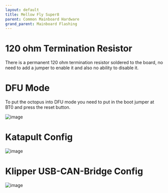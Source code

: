 ```yaml
---
layout: default 
title: Mellow Fly Super8
parent: Common Mainboard Hardware
grand_parent: Mainboard Flashing
---
```


# 120 ohm Termination Resistor

There is a permanent 120 ohm termination resistor soldered to the board, no need to add a jumper to enable it and also no ability to disable it.

# DFU Mode

To put the octopus into DFU mode you need to put in the boot jumper at BT0 and press the reset button. 

![image](https://github.com/Esoterical/voron_canbus/assets/124253477/10a4fc29-b546-498e-b819-dd47370b151f)


# Katapult Config

![image](https://github.com/Esoterical/voron_canbus/assets/124253477/10c95ae6-123b-4b90-a242-db9926e7cd12)


# Klipper USB-CAN-Bridge Config

![image](https://github.com/Esoterical/voron_canbus/assets/124253477/470a0d03-8c88-4460-ad19-e7233362b50a)

